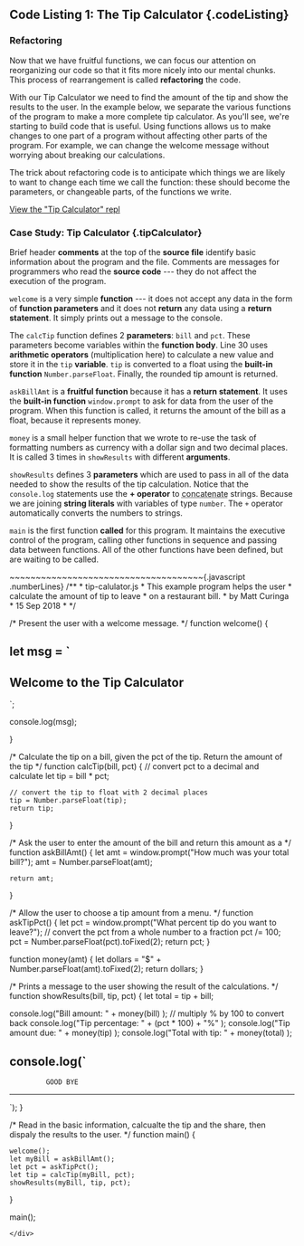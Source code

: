 Code Listing 1: The Tip Calculator {.codeListing}
-------------------------------------------------

### Refactoring

Now that we have fruitful functions, we can focus our attention on 
reorganizing our code so that it fits more nicely into our mental chunks.  
This process of rearrangement is called **refactoring** the code.  
 
With our Tip Calculator we need to find the amount 
of the tip and show the results to the user. In the example below, 
we separate the various functions of the program to make a more 
complete tip calculator. As you'll see, we're starting to build code 
that is useful. Using functions allows us to make changes to one 
part of a program without affecting other parts of the program. For 
example, we can change the welcome message without worrying about 
breaking our calculations.

The trick about refactoring code is to anticipate which things we 
are likely to want to change each time we call the function: these 
should become the parameters, or changeable parts, of the functions 
we write.

[View the "Tip Calculator" repl](https://repl.it/@mcuringa/tip-calculator)

### Case Study: Tip Calculator {.tipCalculator}

<aside data-line-number="1">

Brief header **comments** at the top of the **source file** 
identify basic information about the program and the file.
Comments are messages for programmers who read the **source
code** --- they do not affect the execution of the program.

</aside>

<aside data-line-number="14">

``welcome`` is a very simple **function** --- it does not accept
any data in the form of **function parameters** and it does not
**return** any data using a **return statement**. It simply prints out a
message to the console.

</aside>


<aside data-line-number="30">

The ``calcTip`` function defines 2 **parameters**:
`bill` and `pct`. These parameters become
variables within the **function body**. Line 30 uses
**arithmetic operators** (multiplication here) to
calculate a new value and store it in the `tip` **variable**.
`tip` is converted to a float using the **built-in function**
`Number.parseFloat`. Finally, the rounded tip amount is returned.


</aside>

<aside data-line-number="43">

``askBillAmt`` is a **fruitful function** because
it has a **return statement**. It uses the
**built-in function** `window.prompt` to ask for data from the
user of the program. When this function is called, it returns
the amount of the bill as a float, because it represents money.

</aside>

<aside data-line-number="61">

``money`` is a small helper function that we
wrote to re-use the task of formatting numbers
as currency with a dollar sign and two decimal places.
It is called 3 times in ``showResults`` with
different **arguments**.

</aside>




<aside data-line-number="70">

``showResults`` defines 3 **parameters** which are used
to pass in all of the data needed to show the results
of the tip calculation. Notice that the `console.log` statements
use the **+ operator** to <abbr title="join together">concatenate</abbr>
strings. Because we are joining **string literals** with variables of
type `number`. The ``+`` operator automatically converts the numbers to strings.

</aside>

<aside data-line-number="90">

``main`` is the first function **called** for
this program. It maintains the executive control of the
program, calling other functions in sequence and passing
data between functions. All of the other functions have
been defined, but are waiting to be called.

</aside>
<div class='listingSrcCode'>
~~~~~~~~~~~~~~~~~~~~~~~~~~~~~~~~~~~~~{.javascript .numberLines}
/**
 * tip-calulator.js
 * This example program helps the user
 * calculate the amount of tip to leave
 * on a restaurant bill.
 * by Matt Curinga
 * 15 Sep 2018 
 *
 */

/*
 Present the user with a welcome message.
*/
function welcome() {

  let msg = `
-----------------------------------
   Welcome to the Tip Calculator   
-----------------------------------
`;

  console.log(msg);

}

/*
  Calculate the tip on a bill, given the pct of the tip.
  Return the amount of the tip
*/
function calcTip(bill, pct) {
    // convert pct to a decimal and calculate
    let tip = bill * pct;
    
    // convert the tip to float with 2 decimal places
    tip = Number.parseFloat(tip);
    return tip;
}

/*
  Ask the user to enter the amount of the bill
  and return this amount as a <float>
*/
function askBillAmt() {
    let amt = window.prompt("How much was your total bill?");
    amt = Number.parseFloat(amt);

    return amt;
}

/*
  Allow the user to choose a tip amount from a menu.
*/
function askTipPct() {
  let pct = window.prompt("What percent tip do you want to leave?");
  // convert the pct from a whole number to a fraction
  pct /= 100;
  pct = Number.parseFloat(pct).toFixed(2);
  return pct;
}

function money(amt) {
  let dollars = "$" + Number.parseFloat(amt).toFixed(2);
  return dollars;
}

/*
  Prints a message to the user showing
  the result of the calculations.
*/    
function showResults(bill, tip, pct) {
  let total = tip + bill;

  console.log("Bill amount: " + money(bill) );
  // multiply % by 100 to convert back
  console.log("Tip percentage: " + (pct * 100) + "%" );
  console.log("Tip amount due: " + money(tip) );
  console.log("Total with tip: " + money(total) );

  console.log(`
-----------------------------------
             GOOD BYE      
-----------------------------------
`);
}

/*
  Read in the basic information, calcualte the tip
  and the share, then dispaly the results to the user.
*/
function main() {
    
    welcome();
    let myBill = askBillAmt();
    let pct = askTipPct();
    let tip = calcTip(myBill, pct);
    showResults(myBill, tip, pct);

}

main();
~~~~~~~~~~~~~~~~~~~~~~~~~~~~~~~~~~~~~
</div>
